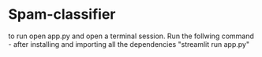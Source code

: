 # Spam-classifier

to run open app.py and open a terminal session. Run the follwing command - after installing and importing all the dependencies "streamlit run app.py"
